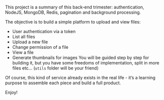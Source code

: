 This project is a summary of this back-end trimester: authentication, NodeJS, MongoDB, Redis, pagination and background processing.

The objective is to build a simple platform to upload and view files:

* User authentication via a token
* List all files
* Upload a new file
* Change permission of a file
* View a file
* Generate thumbnails for images
You will be guided step by step for building it, but you have some freedoms of implementation, split in more files etc… (`utils` folder will be your friend)

Of course, this kind of service already exists in the real life - it’s a learning purpose to assemble each piece and build a full product.

Enjoy!